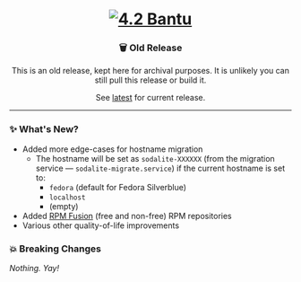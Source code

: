 <h1 align="center">
    <a href="https://github.com/sodaliterocks/sodalite/releases/tag/v%2F4%2F4.2%2Fcurrent">
        <img src="https://git.zio.sh/sodaliterocks/lfs/media/branch/main/graphics/github-release-header/github-release-header_4.2.png" alt="4.2 Bantu" title="4.2 Bantu" />
    </a>
</h1>

<h3 align="center">
    🗑 Old Release
</h3>

<p align="center">
    This is an old release, kept here for archival purposes. It is unlikely you can still pull this release or build it.
</p>

<p align="center">
    See <a href="https://github.com/sodaliterocks/sodalite/releases/latest">latest</a> for current release.
</p>

<hr />

### ✨ What's New?

* Added more edge-cases for hostname migration
    * The hostname will be set as `sodalite-XXXXXX` (from the migration service &mdash; `sodalite-migrate.service`) if the current hostname is set to:
        * `fedora` (default for Fedora Silverblue)
        * `localhost`
        * (empty)
* Added [RPM Fusion](https://rpmfusion.org/) (free and non-free) RPM repositories
* Various other quality-of-life improvements

### 💥 Breaking Changes

_Nothing. Yay!_
